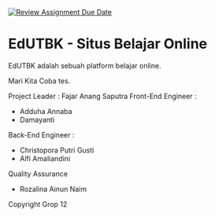 [![Review Assignment Due Date](https://classroom.github.com/assets/deadline-readme-button-24ddc0f5d75046c5622901739e7c5dd533143b0c8e959d652212380cedb1ea36.svg)](https://classroom.github.com/a/0wBSnje4)

# EdUTBK - Situs Belajar Online

EdUTBK adalah sebuah platform belajar online.

Mari Kita Coba tes.

Project Leader : Fajar Anang Saputra
Front-End Engineer :

- Adduha Annaba
- Damayanti

Back-End Engineer :

- Christopora Putri Gusti
- Alfi Amaliandini

Quality Assurance

- Rozalina Ainun Naim

Copyright Grop 12
